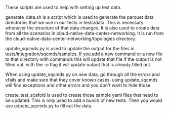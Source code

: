 These scripts are used to help with setting up test data.

generate_data.sh is a script which is used to generate
the parquet data directories that we use in our tests in 
tests/data. This is necessary whenever the structure of that data
changes. It is also used to create data from all the scenarios
in cloud-native-data-center-networking. It is run from the
cloud-native-data-center-networking/topologies directory.

update_sqcmds.py is used to update the output for the files in 
tests/integration/sqcmds/samples. If you add a new command 
or a new file to that directory with commands this will update that file
if the output is not filled out. with the -o flag
it will update output that is already filled out.

When using update_sqcmds.py on new data, go through all the errors
and xfails and make sure that they cover known cases. using update_sqcmds
will find exceptions and other errors and you don't want to hide those.


create_test_scafold is used to create those sample yaml files
that need to be updated. This is only used to add a bunch of new tests.
Then you would use udpate_sqcmds.py to fill out the data.
